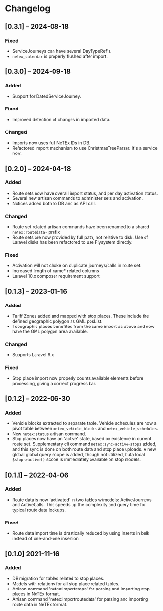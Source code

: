 # Changelog

## [0.3.1] – 2024-08-18
### Fixed
- ServiceJourneys can have several DayTypeRef's.
- `netex_calendar` is properly flushed after import.

## [0.3.0] – 2024-09-18
### Added
- Support for DatedServiceJourney.

### Fixed
- Improved detection of changes in imported data.

### Changed
- Imports now uses full NeTEx IDs in DB.
- Refactored import mechanism to use ChristmasTreeParser. It's a
  service now.

## [0.2.0] – 2024-04-18
### Added
- Route sets now have overall import status, and per day activation
  status.
- Several new artisan commands to administer sets and activation.
- Notices added both to DB and as API call.

### Changed
- Route set related artisan commands have been renamed to a shared
  `netex:routedata-` prefix
- Route sets are now provided by full path, not relative to disk. Use
  of Laravel disks has been refactored to use Flysystem directly.

### Fixed
- Activation will not choke on duplicate journeys/calls in route set.
- Increased length of name* related columns
- Laravel 10.x composer requirement support

## [0.1.3] – 2023-01-16

### Added
- Tariff Zones added and mapped with stop places. These include the
  defined geographic polygon as GML posList.
- Topographic places benefited from the same import as above and now
  have the GML polygon area available.

### Changed
- Supports Laravel 9.x

### Fixed
- Stop place import now properly counts available elements before
  processing, giving a correct progress bar.

## [0.1.2] – 2022-06-30

### Added
- Vehicle blocks extracted to separate table. Vehicle schedules are
  now a pivot table between `netex_vehicle_blocks` and
  `netex_vehicle_schedules`.
- New `netex:status` artisan command.
- Stop places now have an 'active' state, based on existence in
  current route set.  Supplementary cli command
  `netex:sync-active-stops` added, and this sync is done on both route
  data and stop place uploads.  A new global global query scope is
  added, though not utilized, buta local `$stop->active()` scope is
  immediately available on stop models.

## [0.1.1] – 2022-04-06

### Added
- Route data is now 'activated' in two tables w/models: ActiveJourneys
  and ActiveCalls. This speeds up the complexity and query time for
  typical route data lookups.

### Fixed
- Route data import time is drastically reduced by using inserts in
  bulk instead of one-and-one insertion

## [0.1.0] 2021-11-16

### Added
- DB migration for tables related to stop places.
- Models with relations for all stop place related tables.
- Artisan command 'netex:importstops' for parsing and importing stop
  places in NeTEx format.
- Artisan command 'netex:importroutedata' for parsing and importing
  route data in NeTEx format.

